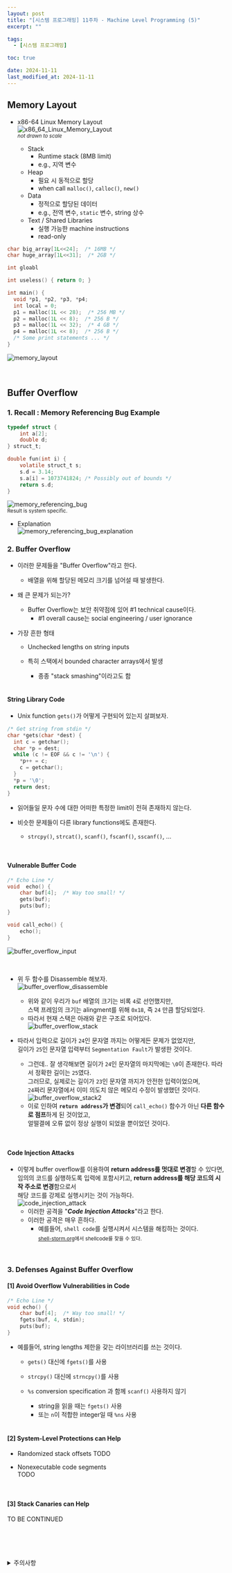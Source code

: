 ```yaml
---
layout: post
title: "[시스템 프로그래밍] 11주차 - Machine Level Programming (5)"
excerpt: ""

tags:
  - [시스템 프로그래밍]

toc: true

date: 2024-11-11
last_modified_at: 2024-11-11
---
```

## Memory Layout
- x86-64 Linux Memory Layout  
![x86_64_Linux_Memory_Layout][def]  
<sup>*not drawn to scale*</sup>  

  - Stack
    - Runtime stack (8MB limit)
    - e.g., 지역 변수
  - Heap
    - 필요 시 동적으로 할당
    - when call `malloc()`, `calloc()`, `new()`  
  - Data
    - 정적으로 할당된 데이터
    - e.g., 전역 변수, `static` 변수, string 상수  
  - Text / Shared Libraries
    - 실행 가능한 machine instructions
    - read-only  

```c
char big_array[1L<<24];  /* 16MB */
char huge_array[1L<<31];  /* 2GB */

int gloabl

int useless() { return 0; }

int main() {
  void *p1, *p2, *p3, *p4;
  int local = 0;
  p1 = malloc(1L << 28);  /* 256 MB */
  p2 = malloc(1L << 8);  /* 256 B */
  p3 = malloc(1L << 32);  /* 4 GB */
  p4 = malloc(1L << 8);  /* 256 B */
  /* Some print statements ... */
}
```

![memory_layout][def2]

<br>

## Buffer Overflow
### 1.  Recall : Memory Referencing Bug Example

```c
typedef struct {
    int a[2];
    double d;
} struct_t;

double fun(int i) {
    volatile struct_t s;
    s.d = 3.14;
    s.a[i] = 1073741824; /* Possibly out of bounds */
    return s.d;
}
```

![memory_referencing_bug][def3]  
<sub>Result is system specific.</sub>  

- Explanation  
![memory_referencing_bug_explanation][def4]  

### 2. Buffer Overflow
- 이러한 문제들을 "Buffer Overflow"라고 한다.  
  - 배열을 위해 할당된 메모리 크기를 넘어설 때 발생한다.  

- 왜 큰 문제가 되는가?
  - Buffer Overflow는 보안 취약점에 있어 #1 technical cause이다.  
    - #1 overall cause는 social engineering / user ignorance  

- 가장 흔한 형태
  - Unchecked lengths on string inputs
  - 특히 스택에서 bounded character arrays에서 발생
    - 종종 "stack smashing"이라고도 함  

    <br>

#### String Library Code
- Unix function `gets()`가 어떻게 구현되어 있는지 살펴보자. 

```c
/* Get string from stdin */
char *gets(char *dest) {
  int c = getchar();
  char *p = dest;
  while (c != EOF && c != '\n') {
    *p++ = c;
    c = getchar();
  }
  *p = '\0';
  return dest;
}
```

- 읽어들일 문자 수에 대한 어떠한 특정한 limit이 전혀 존재하지 않는다.  

- 비슷한 문제들이 다른 library functions에도 존재한다.  
  - `strcpy()`, `strcat()`, `scanf()`, `fscanf()`, `sscanf()`, ...

<br>

#### Vulnerable Buffer Code

```c
/* Echo Line */
void  echo() {
    char buf[4];  /* Way too small! */
    gets(buf);
    puts(buf);
}
```

```c
void call_echo() {
    echo();
}
```

![buffer_overflow_input][def5]  

<br>

- 위 두 함수를 Disassemble 해보자.  
![buffer_overflow_disassemble][def6]  
  - 위와 같이 우리가 `buf` 배열의 크기는 비록 `4`로 선언했지만,  
  스택 프레임의 크기는 alingment를 위해 `0x18`, 즉 `24` 만큼 할당되었다.  
  - 따라서 현재 스택은 아래와 같은 구조로 되어있다.  
  ![buffer_overflow_stack][def7]  

- 따라서 입력으로 길이가 `24`인 문자열 까지는 어떻게든 문제가 없었지만,  
길이가 `25`인 문자열 입력부터 `Segmentation Fault`가 발생한 것이다.  
  - 그런데.. 잘 생각해보면 길이가 `24`인 문자열의 마지막에는 `\0`이 존재한다. 따라서 정확한 길이는 `25`였다.  
  그러므로, 실제로는 길이가 `23`인 문자열 까지가 안전한 입력이었으며,  
  `24`짜리 문자열에서 이미 의도치 않은 메모리 수정이 발생했던 것이다.  
  ![buffer_overflow_stack2][def8]  
  - 이로 인하여 **`return address`가 변경**되어 `call_echo()` 함수가 아닌 **다른 함수로 점프**하게 된 것이었고,  
  얼떨결에 오류 없이 정상 실행이 되었을 뿐이었던 것이다.  

<br>

#### Code Injection Attacks
- 이렇게 buffer overflow를 이용하여 **return address를 멋대로 변경**할 수 있다면,  
임의의 코드를 실행하도록 입력에 포함시키고, **return address를 해당 코드의 시작 주소로 변경**함으로서  
해당 코드를 강제로 실행시키는 것이 가능하다.  
![code_injection_attack][def10]
  - 이러한 공격을 "***Code Injection Attacks***"라고 한다.  
  - 이러한 공격은 매우 흔하다.  
    - 예를들어, `shell code`를 실행시켜서 시스템을 해킹하는 것이다.  
    <sub>[shell-storm.org][def9]에서 shellcode를 찾을 수 있다.</sub>

<br>

### 3. Defenses Against Buffer Overflow
#### [1] Avoid Overflow Vulnerabilities in Code

```c
/* Echo Line */
void echo() {
    char buf[4];  /* Way too small! */
    fgets(buf, 4, stdin);
    puts(buf);
}
```

- 예를들어, string lengths 제한을 갖는 라이브러리를 쓰는 것이다.  
  - `gets()` 대신에 `fgets()`를 사용  
  - `strcpy()` 대신에 `strncpy()`를 사용  
  - `%s` conversion specification 과 함께 `scanf()` 사용하지 않기
    - string을 읽을 때는 `fgets()` 사용
    - 또는 `n`이 적합한 integer일 때 `%ns` 사용  

    <br>

#### [2] System-Level Protections can Help
- Randomized stack offsets
TODO  

- Nonexecutable code segments  
TODO

<br>

#### [3] Stack Canaries can Help
TO BE CONTINUED  

<br>
<br>
<br>
<br>
<details>
<summary>주의사항</summary>
<div markdown="1">  

이 포스팅은 강원대학교 송원준 교수님의 시스템 프로그래밍 수업을 들으며 내용을 정리 한 것입니다.  
수업 내용에 대한 저작권은 교수님께 있으니,  
다른 곳으로의 무분별한 내용 복사를 자제해 주세요.  

</div>
</details>

[def]: https://i.imgur.com/iGcJN1i.png
[def2]: https://i.imgur.com/M52Do3k.png
[def3]: https://i.imgur.com/xX6QFxT.png
[def4]: https://i.imgur.com/R162G8z.png
[def5]: https://i.imgur.com/4wgZwXy.png
[def6]: https://i.imgur.com/4MWlq65.png
[def7]: https://i.imgur.com/naIXk2r.png
[def8]: https://i.imgur.com/ZLrlol2.png
[def9]: http://shell-storm.org
[def10]: https://i.imgur.com/GZCznpC.png
